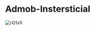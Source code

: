 # Admob-Instersticial



![rQ1xX](https://user-images.githubusercontent.com/6410761/144950283-45436658-a162-48e0-b3bc-c625ffa091e1.png)
